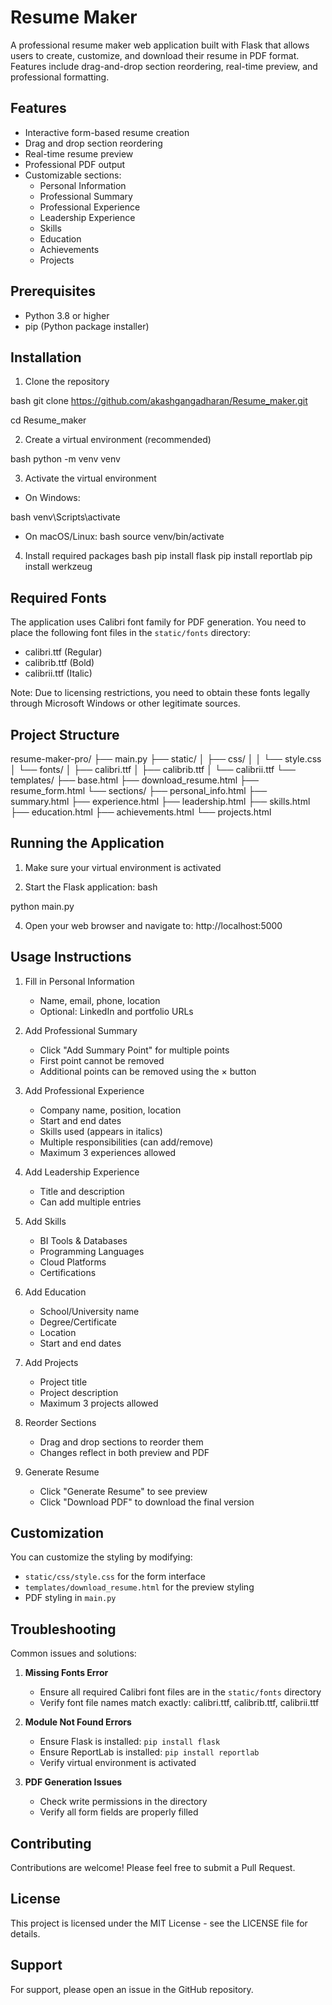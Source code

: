 # Resume Maker

A professional resume maker web application built with Flask that allows users to create, customize, and download their resume in PDF format. Features include drag-and-drop section reordering, real-time preview, and professional formatting.

## Features

- Interactive form-based resume creation
- Drag and drop section reordering
- Real-time resume preview
- Professional PDF output
- Customizable sections:
  - Personal Information
  - Professional Summary
  - Professional Experience
  - Leadership Experience
  - Skills
  - Education
  - Achievements
  - Projects

## Prerequisites

- Python 3.8 or higher
- pip (Python package installer)

## Installation

1. Clone the repository

bash
git clone https://github.com/akashgangadharan/Resume_maker.git

cd Resume_maker


2. Create a virtual environment (recommended)

bash
python -m venv venv


3. Activate the virtual environment
- On Windows:

bash
venv\Scripts\activate

- On macOS/Linux:
bash
source venv/bin/activate


4. Install required packages
bash
pip install flask
pip install reportlab
pip install werkzeug


## Required Fonts

The application uses Calibri font family for PDF generation. You need to place the following font files in the `static/fonts` directory:
- calibri.ttf (Regular)
- calibrib.ttf (Bold)
- calibrii.ttf (Italic)

Note: Due to licensing restrictions, you need to obtain these fonts legally through Microsoft Windows or other legitimate sources.

## Project Structure

resume-maker-pro/
├── main.py
├── static/
│ ├── css/
│ │ └── style.css
│ └── fonts/
│ ├── calibri.ttf
│ ├── calibrib.ttf
│ └── calibrii.ttf
└── templates/
├── base.html
├── download_resume.html
├── resume_form.html
└── sections/
├── personal_info.html
├── summary.html
├── experience.html
├── leadership.html
├── skills.html
├── education.html
├── achievements.html
└── projects.html


## Running the Application

1. Make sure your virtual environment is activated

2. Start the Flask application:
bash

python main.py

4. Open your web browser and navigate to:
http://localhost:5000


## Usage Instructions

1. Fill in Personal Information
   - Name, email, phone, location
   - Optional: LinkedIn and portfolio URLs

2. Add Professional Summary
   - Click "Add Summary Point" for multiple points
   - First point cannot be removed
   - Additional points can be removed using the × button

3. Add Professional Experience
   - Company name, position, location
   - Start and end dates
   - Skills used (appears in italics)
   - Multiple responsibilities (can add/remove)
   - Maximum 3 experiences allowed

4. Add Leadership Experience
   - Title and description
   - Can add multiple entries

5. Add Skills
   - BI Tools & Databases
   - Programming Languages
   - Cloud Platforms
   - Certifications

6. Add Education
   - School/University name
   - Degree/Certificate
   - Location
   - Start and end dates

7. Add Projects
   - Project title
   - Project description
   - Maximum 3 projects allowed

8. Reorder Sections
   - Drag and drop sections to reorder them
   - Changes reflect in both preview and PDF

9. Generate Resume
   - Click "Generate Resume" to see preview
   - Click "Download PDF" to download the final version

## Customization

You can customize the styling by modifying:
- `static/css/style.css` for the form interface
- `templates/download_resume.html` for the preview styling
- PDF styling in `main.py`

## Troubleshooting

Common issues and solutions:

1. **Missing Fonts Error**
   - Ensure all required Calibri font files are in the `static/fonts` directory
   - Verify font file names match exactly: calibri.ttf, calibrib.ttf, calibrii.ttf

2. **Module Not Found Errors**
   - Ensure Flask is installed: `pip install flask`
   - Ensure ReportLab is installed: `pip install reportlab`
   - Verify virtual environment is activated

3. **PDF Generation Issues**
   - Check write permissions in the directory
   - Verify all form fields are properly filled

## Contributing

Contributions are welcome! Please feel free to submit a Pull Request.

## License

This project is licensed under the MIT License - see the LICENSE file for details.

## Support

For support, please open an issue in the GitHub repository.
